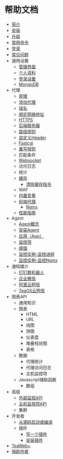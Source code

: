 # 帮助文档
* [简介](main/Summary.md)
* [安装](main/Install.md)
* [升级](main/Upgrade.md)
* [常用命令](main/Commands.md)
* [登录](main/Login.md)
* [常见问题](main/FAQ.md)
* 通用设置
  * [管理界面](settings/Service.md)
  * [个人资料](settings/Profile.md)
  * [登录设置](settings/Login.md)
  * [MongoDB](settings/MongoDB.md)
* 代理
  * [原理](proxy/Architect.md)
  * [添加代理](proxy/CreateProxy.md)
  * [域名](proxy/Domain.md)
  * [绑定网络地址](proxy/Listen.md)
  * [HTTPS](proxy/HTTPS.md)
  * [后端服务器](proxy/Backend.md)
  * [路径规则](proxy/Location.md)
  * [自定义Header](proxy/Header.md)
  * [Fastcgi](proxy/Fastcgi.md)
  * [重写规则](proxy/Rewrite.md)
  * 匹配条件
  * [Websocket](proxy/Websocket.md)
  * 访问日志
  * 统计
  * [缓存](cache/Index.md)
     * [清除缓存指令](cache/PurgeAPI.md)
  * WAF
  * [内置变量](proxy/Variables.md)
  * [前端代理](proxy/Frontend.md)
     * [Nginx](proxy/Nginx.md)
     <!-- * Apache -->
     <!-- * Varnish -->
     <!-- * Squid -->
     <!-- * HAProxy -->
  * [性能指南](proxy/Performance.md) 
* Agent
   * [Agent概念](agents/Index.md)
   * [安装Agent](agents/Install.md)
   * [应用（App）](agents/App.md)
   <!--* 任务-->
   * [监控项](agents/Item.md)
   * [阈值](agents/Threshold.md)
   * [监控实例-监控进程](agents/examples/Mongo.md)
   * [监控实例-监控Nginx](agents/examples/Nginx.md)
* 通知媒介
  * [钉钉群机器人](notices/DingTalk.md)
  * [企业微信](notices/QyWeixin.md)
  * [阿里云短信](notices/AliyunSms.md)
  * [TeaOS云短信](notices/TeaSms.md)
* 图表API
  * 通用知识
  * 图表
     * HTML
     * URL
     * 线图
     * 饼图
     * 仪表盘
     * 堆叠柱状图
     * 表格
  * 数据
     * 代理统计
     * 代理访问日志
     * 主机监控项
  * Javascript辅助函数
     * 数组
* 高级
  * [外部监控API](advanced/APIMonitor.md)
  * [主机监控项API](advanced/APIMonitorAgentItem.md)
  * 集群
* 开发者
  * [从源码启动或编译](main/Build.md)
  * 插件
     * [写一个插件](plugins/Write.md)
     * [安装插件](plugins/Install.md)
* [TeaWeb+](plus/Index.md)
* [捐助作者](donate/Index.md)